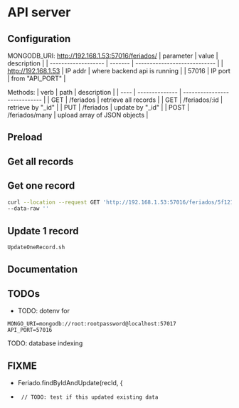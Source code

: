 # API server

## Configuration

MONGODB_URI: http://192.168.1.53:57016/feriados/
|      parameter      |  value  |         description          |
| ------------------- | ------- | ---------------------------- |
| http://192.168.1.53 | IP addr | where backend api is running |
| 57016               | IP port | from "API_PORT"              |

Methods:
| verb |      path      |         description          |
| ---- | -------------- | ---------------------------- |
| GET  | /feriados      | retrieve all records         |
| GET  | /feriados/:id  | retrieve by "_id"            |
| PUT  | /feriados      | update by "_id"              |
| POST | /feriados/many | upload array of JSON objects |

## Preload

## Get all records

## Get one record

``` sh
curl --location --request GET 'http://192.168.1.53:57016/feriados/5f12198d40c6011a3fa4edce' \
--data-raw ''
```

## Update 1 record

``` sh
UpdateOneRecord.sh
```

## Documentation

## TODOs

* TODO: dotenv for 

``` text
MONGO_URI=mongodb://root:rootpassword@localhost:57017
API_PORT=57016
```

TODO: database indexing

## FIXME

*    Feriado.findByIdAndUpdate(recId, {

*      // TODO: test if this updated existing data
